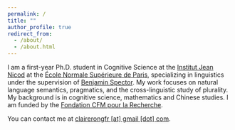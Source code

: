 ```yaml
---
permalink: /
title: ""
author_profile: true
redirect_from: 
  - /about/
  - /about.html
---
```


I am a first-year Ph.D. student in Cognitive Science at the [Institut Jean Nicod](https://www.institutnicod.org/) at the [École Normale Supérieure de Paris](https://www.ens.psl.eu/en?lang=en), specializing in linguistics under the supervision of [Benjamin Spector](https://sites.google.com/site/bspectorpage/Home?authuser=0). My work focuses on natural language semantics, pragmatics, and the cross-linguistic study of plurality. My background is in cognitive science, mathematics and Chinese studies. I am funded by the  [Fondation CFM pour la Recherche](https://www.fondation-cfm.org/en).

You can contact me at <ins>clairerongfr [at] gmail [dot] com</ins>.
